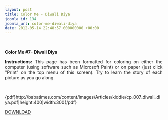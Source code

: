 ```yaml
---
layout: post
title: Color Me - Diwali Diya
joomla_id: 134
joomla_url: color-me-diwali-diya
date: 2012-05-14 22:48:57.000000000 +00:00
---
```

<p style="text-align: justify;">&nbsp;</p>
<p style="text-align: justify;"><strong>Color Me #7- Diwali Diya</strong></p>
<p style="text-align: justify;"><strong style="text-align: justify;">Instructions:</strong><span style="text-align: justify;">&nbsp;This page has been formatted for coloring on either the computer (using software such as Microsoft Paint) or on paper (just click "Print" on the top menu of this screen). Try to learn the story of each picture as you go along.&nbsp;</span></p>
<p style="text-align: justify;"><span style="text-align: justify;"><br /></span></p>
<p style="text-align: justify;">{pdf}http://babatimes.com/content/images/Articles/kiddie/cp_007_diwali_diya.pdf|height:400|width:300{/pdf}</p>
<p><a href="images/Articles/kiddie/cp_007_diwali_diya.pdf">DOWNLOAD</a></p>
